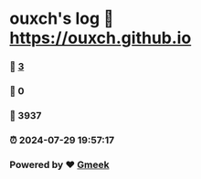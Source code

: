 # ouxch's log :link: https://ouxch.github.io 
### :page_facing_up: [3](https://ouxch.github.io/tag.html) 
### :speech_balloon: 0 
### :hibiscus: 3937 
### :alarm_clock: 2024-07-29 19:57:17 
### Powered by :heart: [Gmeek](https://github.com/Meekdai/Gmeek)
